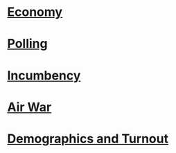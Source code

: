 # [Economy](posts/economy_2.md)

# [Polling](posts/polling_3.md)

# [Incumbency](posts/incumbency_4.md)

# [Air War](posts/air_5.md)

# [Demographics and Turnout](posts/ground_game_6.md)

